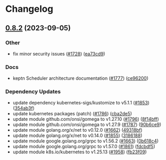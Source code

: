 # Changelog

## [0.8.2](https://github.com/mowies/lifecycle-controller/compare/scheduler-v0.8.1...scheduler-v0.8.2) (2023-09-05)


### Other

* fix minor security issues ([#1728](https://github.com/mowies/lifecycle-controller/issues/1728)) ([ea73cd9](https://github.com/mowies/lifecycle-controller/commit/ea73cd983102632fb162e1b4c8ae56687b288b25))


### Docs

* keptn Scheduler architecture documentation ([#1777](https://github.com/mowies/lifecycle-controller/issues/1777)) ([ce96200](https://github.com/mowies/lifecycle-controller/commit/ce96200b9bfed62062b199845104c4493b3a2627))


### Dependency Updates

* update dependency kubernetes-sigs/kustomize to v5.1.1 ([#1853](https://github.com/mowies/lifecycle-controller/issues/1853)) ([354ab3f](https://github.com/mowies/lifecycle-controller/commit/354ab3f980c2569e17a0354ece417df40317d120))
* update kubernetes packages (patch) ([#1786](https://github.com/mowies/lifecycle-controller/issues/1786)) ([cba2de5](https://github.com/mowies/lifecycle-controller/commit/cba2de5a5cd04c094131552aaf92c2b85ac23d21))
* update module github.com/onsi/gomega to v1.27.10 ([#1796](https://github.com/mowies/lifecycle-controller/issues/1796)) ([8f14bff](https://github.com/mowies/lifecycle-controller/commit/8f14bffe27485a36e0b05b770a01e357402d92f7))
* update module github.com/onsi/gomega to v1.27.9 ([#1787](https://github.com/mowies/lifecycle-controller/issues/1787)) ([90b6ce9](https://github.com/mowies/lifecycle-controller/commit/90b6ce92253f52a43f3c13dddaa918ca73b515d0))
* update module golang.org/x/net to v0.12.0 ([#1662](https://github.com/mowies/lifecycle-controller/issues/1662)) ([49318bf](https://github.com/mowies/lifecycle-controller/commit/49318bfc40497a120304de9d831dfe033259220f))
* update module golang.org/x/net to v0.14.0 ([#1855](https://github.com/mowies/lifecycle-controller/issues/1855)) ([3186188](https://github.com/mowies/lifecycle-controller/commit/31861889bf7b227f489b941ac4a52db86551fcc2))
* update module google.golang.org/grpc to v1.56.2 ([#1663](https://github.com/mowies/lifecycle-controller/issues/1663)) ([0b618c4](https://github.com/mowies/lifecycle-controller/commit/0b618c4bf15209fbb81ec7c05f1d05543bdfd1cf))
* update module google.golang.org/grpc to v1.57.0 ([#1861](https://github.com/mowies/lifecycle-controller/issues/1861)) ([fdcbdf5](https://github.com/mowies/lifecycle-controller/commit/fdcbdf50365dfd69d16c679c6814e89570a8a0e2))
* update module k8s.io/kubernetes to v1.25.13 ([#1958](https://github.com/mowies/lifecycle-controller/issues/1958)) ([fb23f09](https://github.com/mowies/lifecycle-controller/commit/fb23f0948aa0395636b1290f3c7b3b28cbf54976))
